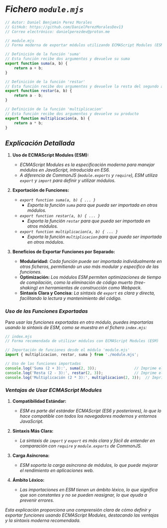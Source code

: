 # ***Fichero `module.mjs`***

```javascript
// Autor: Daniel Benjamin Perez Morales
// GitHub: https://github.com/DanielPerezMoralesDev13
// Correo electrónico: danielperezdev@proton.me 

// module.mjs
// Forma moderna de exportar módulos utilizando ECMAScript Modules (ESM)

// Definición de la función 'suma'
// Esta función recibe dos argumentos y devuelve su suma
export function suma(a, b) {
    return a + b;
}

// Definición de la función 'restar'
// Esta función recibe dos argumentos y devuelve la resta del segundo argumento al primero
export function restar(a, b) {
    return a - b;
}

// Definición de la función 'multiplicacion'
// Esta función recibe dos argumentos y devuelve su producto
export function multiplicacion(a, b) {
    return a * b;
}
```

## ***Explicación Detallada***

1. **Uso de ECMAScript Modules (ESM):**
   - *ECMAScript Modules es la especificación moderna para manejar módulos en JavaScript, introducida en ES6.*
   - *A diferencia de CommonJS (`module.exports` y `require`), ESM utiliza `export` y `import` para definir y utilizar módulos.*

2. **Exportación de Funciones:**
   - *`export function suma(a, b) { ... }`*
     - *Exporta la función `suma` para que pueda ser importada en otros módulos.*
   - *`export function restar(a, b) { ... }`*
     - *Exporta la función `restar` para que pueda ser importada en otros módulos.*
   - *`export function multiplicacion(a, b) { ... }`*
     - *Exporta la función `multiplicacion` para que pueda ser importada en otros módulos.*

3. **Beneficios de Exportar Funciones por Separado:**
   - **Modularidad:** *Cada función puede ser importada individualmente en otros ficheros, permitiendo un uso más modular y específico de las funciones.*
   - **Optimización:** *Los módulos ESM permiten optimizaciones de tiempo de compilación, como la eliminación de código muerto (tree-shaking) en herramientas de construcción como Webpack.*
   - **Sintaxis Clara y Concisa:** *La sintaxis de `export` es clara y directa, facilitando la lectura y mantenimiento del código.*

### ***Uso de las Funciones Exportadas***

Pa*ra usar las funciones exportadas en otro módulo, puedes importarlas usando la sintaxis de ESM, como se muestra en el fichero `index.mjs`:*

```javascript
// index.mjs
// Forma recomendada de utilizar módulos con ECMAScript Modules (ESM)

// Importación de funciones desde el módulo 'module.mjs'
import { multiplicacion, restar, suma } from './module.mjs';

// Uso de las funciones importadas
console.log('Suma (2 + 3):', suma(2, 3));                 // Imprime el resultado de la suma de 2 y 3
console.log('Resta (2 - 3):', restar(2, 3));              // Imprime el resultado de la resta de 2 y 3
console.log('Multiplicación (2 * 3):', multiplicacion(2, 3));  // Imprime el resultado de la multiplicación de 2 y 3
```

### ***Ventajas de Usar ECMAScript Modules***

1. **Compatibilidad Estándar:**
   - *ESM es parte del estándar ECMAScript (ES6 y posteriores), lo que lo hace compatible con todos los navegadores modernos y entornos JavaScript.*

2. **Sintaxis Más Clara:**
   - *La sintaxis de `import` y `export` es más clara y fácil de entender en comparación con `require` y `module.exports` de CommonJS.*

3. **Carga Asíncrona:**
   - *ESM soporta la carga asíncrona de módulos, lo que puede mejorar el rendimiento en aplicaciones web.*

4. **Ámbito Léxico:**
   - *Las importaciones en ESM tienen un ámbito léxico, lo que significa que son constantes y no se pueden reasignar, lo que ayuda a prevenir errores.*

*Esta explicación proporciona una comprensión clara de cómo definir y exportar funciones usando ECMAScript Modules, destacando las ventajas y la sintaxis moderna recomendada.*
